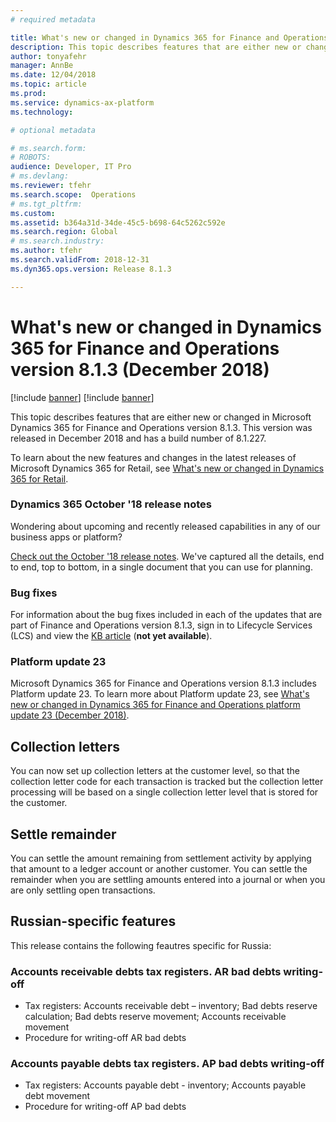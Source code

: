 ```yaml
---
# required metadata

title: What's new or changed in Dynamics 365 for Finance and Operations version 8.1.3 (December 2018)
description: This topic describes features that are either new or changed in Dynamics 365 for Finance and Operations version 8.1.3. This version was released in December 2018.
author: tonyafehr
manager: AnnBe
ms.date: 12/04/2018
ms.topic: article
ms.prod: 
ms.service: dynamics-ax-platform
ms.technology: 

# optional metadata

# ms.search.form: 
# ROBOTS: 
audience: Developer, IT Pro
# ms.devlang: 
ms.reviewer: tfehr
ms.search.scope:  Operations
# ms.tgt_pltfrm: 
ms.custom: 
ms.assetid: b364a31d-34de-45c5-b698-64c5262c592e
ms.search.region: Global
# ms.search.industry: 
ms.author: tfehr
ms.search.validFrom: 2018-12-31 
ms.dyn365.ops.version: Release 8.1.3

---
```

# What's new or changed in Dynamics 365 for Finance and Operations version 8.1.3 (December 2018)

[!include [banner](../includes/banner.md)]
[!include [banner](../includes/preview-banner.md)]

This topic describes features that are either new or changed in Microsoft Dynamics 365 for Finance and Operations version 8.1.3. This version was released in December 2018 and has a build number of 8.1.227.

To learn about the new features and changes in the latest releases of Microsoft Dynamics 365 for Retail, see [What's new or changed in Dynamics 365 for Retail](https://docs.microsoft.com/en-us/dynamics365/unified-operations/retail/get-started/whats-new).

### Dynamics 365 October '18 release notes
Wondering about upcoming and recently released capabilities in any of our business apps or platform? 

[Check out the October '18 release notes](https://go.microsoft.com/fwlink/?linkid=870424). We've captured all the details, end to end, top to bottom, in a single document that you can use for planning. 

### Bug fixes
For information about the bug fixes included in each of the updates that are part of Finance and Operations version 8.1.3, sign in to Lifecycle Services (LCS) and view the [KB article](https://go.microsoft.com/fwlink/?linkid=) (**not yet available**).

### Platform update 23
Microsoft Dynamics 365 for Finance and Operations version 8.1.3 includes Platform update 23. To learn more about Platform update 23, see 
[What's new or changed in Dynamics 365 for Finance and Operations platform update 23 (December 2018)](whats-new-platform-update-23.md).

## Collection letters
You can now set up collection letters at the customer level, so that the collection letter code for each transaction is tracked but the collection letter processing will be based on a single collection letter level that is stored for the customer. 

## Settle remainder
You can settle the amount remaining from settlement activity by applying that amount to a ledger account or another customer. You can settle the remainder when you are settling amounts entered into a journal or when you are only settling open transactions.

## Russian-specific features
This release contains the following feautres specific for Russia:

### Accounts receivable debts tax registers. AR bad debts writing-off
 - Tax registers: Accounts receivable debt – inventory; Bad debts reserve calculation; Bad debts reserve movement; Accounts receivable movement 
 - Procedure for writing-off AR bad debts
 
 ### Accounts payable debts tax registers. AP bad debts writing-off
 - Tax registers: Accounts payable debt - inventory; Accounts payable debt movement 
 - Procedure for writing-off AP bad debts 

